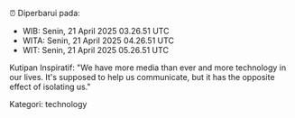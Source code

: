 ⏰ Diperbarui pada:
- WIB: Senin, 21 April 2025 03.26.51 UTC
- WITA: Senin, 21 April 2025 04.26.51 UTC
- WIT: Senin, 21 April 2025 05.26.51 UTC

Kutipan Inspiratif:
"We have more media than ever and more technology in our lives. It's supposed to help us communicate, but it has the opposite effect of isolating us."


Kategori: technology

